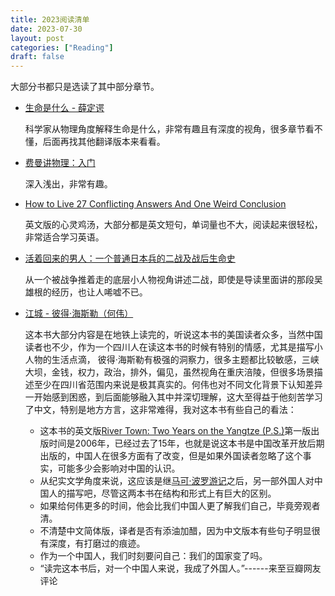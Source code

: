 ```yaml
---
title: 2023阅读清单
date: 2023-07-30
layout: post
categories: ["Reading"]
draft: false
---
```


大部分书都只是选读了其中部分章节。

- [生命是什么 - 薛定谔](https://book.douban.com/subject/1317485/)
  
  科学家从物理角度解释生命是什么，非常有趣且有深度的视角，很多章节看不懂，后面再找其他翻译版本来看看。

- [费曼讲物理：入门](https://book.douban.com/subject/33457293/)
  
  深入浅出，非常有趣。

- [How to Live 27 Conflicting Answers And One Weird Conclusion](https://book.douban.com/subject/35486980/)
  
  英文版的心灵鸡汤，大部分都是英文短句，单词量也不大，阅读起来很轻松，非常适合学习英语。

- [活着回来的男人：一个普通日本兵的二战及战后生命史](https://book.douban.com/subject/26897187/)
  
  从一个被战争推着走的底层小人物视角讲述二战，即使是导读里面讲的那段吴雄根的经历，也让人唏嘘不已。

- [江城 - 彼得·海斯勒（何伟）](https://book.douban.com/subject/7060185/)

  这本书大部分内容是在地铁上读完的，听说这本书的美国读者众多，当然中国读者也不少，作为一个四川人在读这本书的时候有特别的情感，尤其是描写小人物的生活点滴，
  彼得·海斯勒有极强的洞察力，很多主题都比较敏感，三峡大坝，金钱，权力，政治，排外，偏见，虽然视角在重庆涪陵，但很多场景描述至少在四川省范围内来说是极其真实的。何伟也对不同文化背景下认知差异一开始感到困惑，到后面能够融入其中并深切理解，这大至得益于他刻苦学习了中文，特别是地方方言，这非常难得，我对这本书有些自己的看法：
  - 这本书的英文版[River Town: Two Years on the Yangtze (P.S.)](https://www.amazon.com/River-Town-Years-Yangtze-P-S/dp/0060855029)第一版出版时间是2006年，已经过去了15年，也就是说这本书是中国改革开放后期出版的，中国人在很多方面有了改变，但是如果外国读者忽略了这个事实，可能多少会影响对中国的认识。
  - 从纪实文学角度来说，这应该是继[马可·波罗游记](https://book.douban.com/subject/1164124/)之后，另一部外国人对中国人的描写吧，尽管这两本书在结构和形式上有巨大的区别。
  - 如果给何伟更多的时间，他会比我们中国人更了解我们自己，毕竟旁观者清。
  - 不清楚中文简体版，译者是否有添油加醋，因为中文版本有些句子明显很有深度，有打磨过的痕迹。
  - 作为一个中国人，我们时刻要问自己：我们的国家变了吗。
  - “读完这本书后，对一个中国人来说，我成了外国人。”------来至豆瓣网友评论
